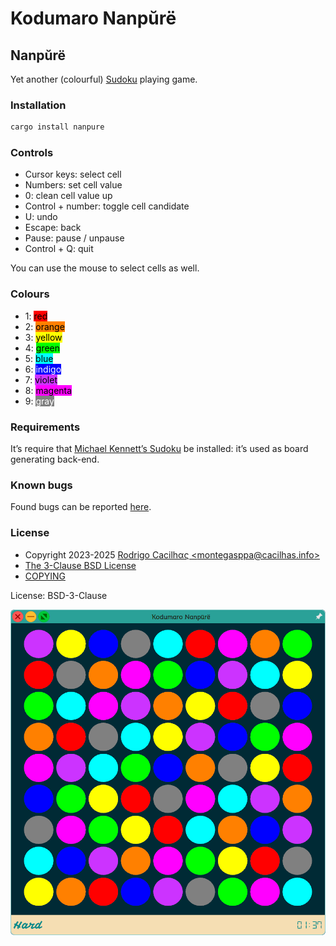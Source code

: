 # Kodumaro Nanpŭrë

[COPYING]: https://codeberg.org/cacilhas/nanpure/src/branch/master/COPYING
[email]: mailto:montegasppa@cacilhas.info
[issues]: https://codeberg.org/cacilhas/nanpure/issues
[Michael Kennett’s Sudoku]: https://github.com/cinemast/sudoku
[The 3-Clause BSD License]: https://opensource.org/license/bsd-3-clause/
[Sudoku]: https://en.wikipedia.org/wiki/Sudoku
[Screenshot]: ./assets/screenshot.png

## Nanpŭrë

Yet another (colourful) [Sudoku][] playing game.

### Installation

```sh
cargo install nanpure
```

### Controls

- Cursor keys: select cell
- Numbers: set cell value
- 0: clean cell value up
- Control + number: toggle cell candidate
- U: undo
- Escape: back
- Pause: pause / unpause
- Control + Q: quit

You can use the mouse to select cells as well.

### Colours

- 1: <span style="color: black; background-color: #ff0000;">red</span>
- 2: <span style="color: black; background-color: #ff8000;">orange</span>
- 3: <span style="color: black; background-color: #ffff00;">yellow</span>
- 4: <span style="color: black; background-color: #00ff00;">green</span>
- 5: <span style="color: black; background-color: #00ffff;">blue</span>
- 6: <span style="color: white; background-color: #0000ff;">indigo</span>
- 7: <span style="color: black; background-color: #cd33ff;">violet</span>
- 8: <span style="color: black; background-color: #ff00ff;">magenta</span>
- 9: <span style="color: white; background-color: #808080;">gray</span>

### Requirements

It’s require that [Michael Kennett’s Sudoku][] be installed: it’s used as board
generating back-end.

### Known bugs

Found bugs can be reported [here][issues].

### License

- Copyright 2023-2025 [Rodrigo Cacilhας \<montegasppa@cacilhas.info\>][email]
- [The 3-Clause BSD License][]
- [COPYING][]

License: BSD-3-Clause

![Screenshot][]
